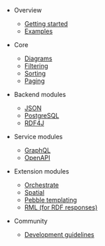- Overview

  - [Getting started](overview/getting_started.md)
  - [Examples](overview/examples.md)

- Core
  - [Diagrams](core/diagrams.md)
  - [Filtering](core/filtering.md)
  - [Sorting](core/sorting.md)
  - [Paging](core/paging.md)
  
- Backend modules

  - [JSON](backend/json.md)
  - [PostgreSQL](backend/postgres.md)
  - [RDF4J](backend/rdf4j.md)

- Service modules

  - [GraphQL](service/graphql.md)
  - [OpenAPI](service/openapi.md)

- Extension modules

  - [Orchestrate](ext/orchestrate.md)
  - [Spatial](ext/spatial.md)
  - [Pebble templating](ext/templating-pebble.md)
  - [RML (for RDF responses)](ext/rml.md)

- Community

  - [Development guidelines](community/development_guidelines.md)
